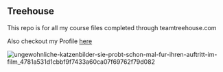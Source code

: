 ## Treehouse


This repo is for all my course files completed through teamtreehouse.com

Also checkout my Profile [here](https://github.com/Ascazil/medals1/edit/main/README.md)

![ungewohnliche-katzenbilder-sie-probt-schon-mal-fur-ihren-auftritt-im-film_4781a531d1cbbf9f7433a60ca07f69762f79d082](https://user-images.githubusercontent.com/73612139/141088348-b52448d3-4def-47cf-8a33-de1d7af800ee.jpg)
